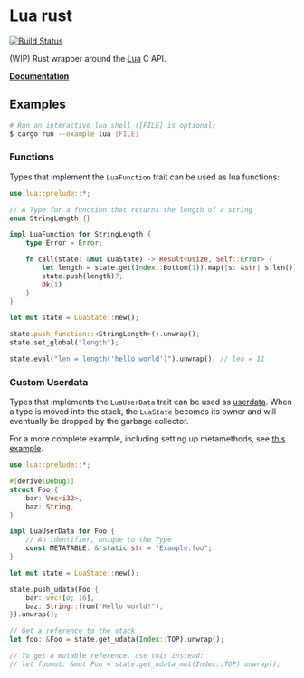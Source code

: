 # Lua rust

[![Build Status](https://travis-ci.org/germangb/lua-rs.svg?branch=master)](https://travis-ci.org/germangb/lua-rs)

(WIP) Rust wrapper around the [Lua](https://www.lua.org/) C API.

**[Documentation](https://germangb.github.io/lua-rs/lua/index.html)**

## Examples

```bash
# Run an interactive lua shell ([FILE] is optional)
$ cargo run --example lua [FILE]
```

### Functions

Types that implement the `LuaFunction` trait can be used as lua functions:

```rust
use lua::prelude::*;

// A Type for a function that returns the length of a string
enum StringLength {}

impl LuaFunction for StringLength {
    type Error = Error;

    fn call(state: &mut LuaState) -> Result<usize, Self::Error> {
        let length = state.get(Index::Bottom(1)).map(|s: &str| s.len())?;
        state.push(length)?;
        Ok(1)
    }
}

let mut state = LuaState::new();

state.push_function::<StringLength>().unwrap();
state.set_global("length");

state.eval("len = length('hello world')").unwrap(); // len = 11
```

### Custom Userdata

Types that implements the `LuaUserData` trait can be used as [userdata](https://www.lua.org/pil/28.1.html). When a type is moved into the stack, the `LuaState` becomes its owner and will eventually be dropped by the garbage collector.

For a more complete example, including setting up metamethods, see [this example](./examples/lib/vector.rs).

```rust
use lua::prelude::*;

#[derive(Debug)]
struct Foo {
    bar: Vec<i32>,
    baz: String,
}

impl LuaUserData for Foo {
    // An identifier, unique to the Type
    const METATABLE: &'static str = "Example.foo";
}

let mut state = LuaState::new();

state.push_udata(Foo {
    bar: vec![0; 16],
    baz: String::from("Hello world!"),
}).unwrap();

// Get a reference to the stack
let foo: &Foo = state.get_udata(Index::TOP).unwrap();

// To get a mutable reference, use this instead:
// let foomut: &mut Foo = state.get_udata_mut(Index::TOP).unwrap();
```
